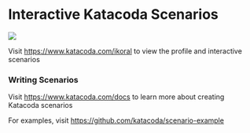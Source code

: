 # Interactive Katacoda Scenarios

[![](http://shields.katacoda.com/katacoda/ikoral/count.svg)](https://www.katacoda.com/ikoral "Get your profile on Katacoda.com")

Visit https://www.katacoda.com/ikoral to view the profile and interactive scenarios

### Writing Scenarios
Visit https://www.katacoda.com/docs to learn more about creating Katacoda scenarios

For examples, visit https://github.com/katacoda/scenario-example
